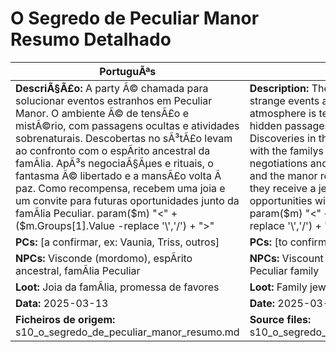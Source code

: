 ﻿# O Segredo de Peculiar Manor  Resumo Detalhado

| PortuguÃªs | English |
|-----------|---------|
| **DescriÃ§Ã£o:** A party Ã© chamada para solucionar eventos estranhos em Peculiar Manor. O ambiente Ã© de tensÃ£o e mistÃ©rio, com passagens ocultas e atividades sobrenaturais. Descobertas no sÃ³tÃ£o levam ao confronto com o espÃ­rito ancestral da famÃ­lia. ApÃ³s negociaÃ§Ãµes e rituais, o fantasma Ã© libertado e a mansÃ£o volta Ã  paz. Como recompensa, recebem uma joia e um convite para futuras oportunidades junto da famÃ­lia Peculiar. param($m) "<" + ($m.Groups[1].Value -replace '\\','/') + ">"  | **Description:** The party is summoned to solve strange events at Peculiar Manor. The atmosphere is tense and mysterious, with hidden passages and supernatural activity. Discoveries in the attic lead to a confrontation with the familys ancestral spirit. After negotiations and rituals, the ghost is set free and the manor returns to peace. As a reward, they receive a jewel and an invitation for future opportunities with the Peculiar family. param($m) "<" + ($m.Groups[1].Value -replace '\\','/') + ">"  |
| **PCs:** [a confirmar, ex: Vaunia, Triss, outros] | **PCs:** [to confirm, e.g. Vaunia, Triss, others] |
| **NPCs:** Visconde (mordomo), espÃ­rito ancestral, famÃ­lia Peculiar | **NPCs:** Viscount (butler), ancestral spirit, Peculiar family |
| **Loot:** Joia da famÃ­lia, promessa de favores | **Loot:** Family jewel, promise of favors |
| **Data:** 2025-03-13 | **Date:** 2025-03-13 |
| **Ficheiros de origem:** s10_o_segredo_de_peculiar_manor_resumo.md | **Source files:** s10_o_segredo_de_peculiar_manor_resumo.md |

























